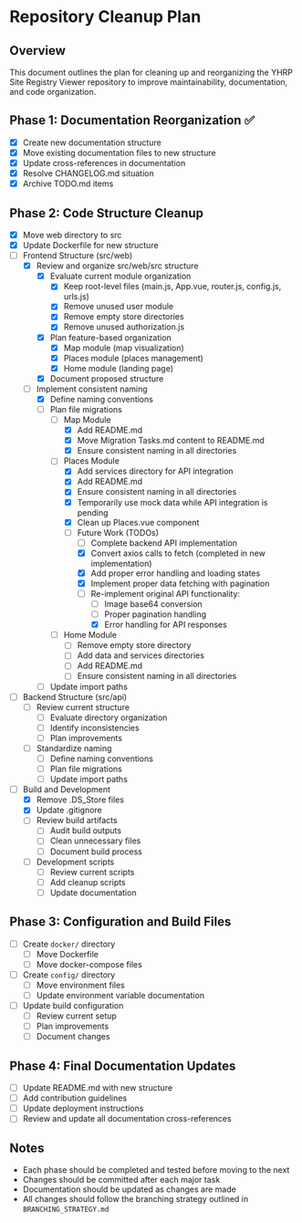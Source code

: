 # Repository Cleanup Plan

## Overview

This document outlines the plan for cleaning up and reorganizing the YHRP Site Registry Viewer repository to improve maintainability, documentation, and code organization.

## Phase 1: Documentation Reorganization ✅

- [x] Create new documentation structure
- [x] Move existing documentation files to new structure
- [x] Update cross-references in documentation
- [x] Resolve CHANGELOG.md situation
- [x] Archive TODO.md items

## Phase 2: Code Structure Cleanup

- [x] Move web directory to src
- [x] Update Dockerfile for new structure
- [ ] Frontend Structure (src/web)
  - [x] Review and organize src/web/src structure
    - [x] Evaluate current module organization
      - [x] Keep root-level files (main.js, App.vue, router.js, config.js, urls.js)
      - [x] Remove unused user module
      - [x] Remove empty store directories
      - [x] Remove unused authorization.js
    - [x] Plan feature-based organization
      - [x] Map module (map visualization)
      - [x] Places module (places management)
      - [x] Home module (landing page)
    - [x] Document proposed structure
  - [ ] Implement consistent naming
    - [x] Define naming conventions
    - [ ] Plan file migrations
      - [ ] Map Module
        - [x] Add README.md
        - [x] Move Migration Tasks.md content to README.md
        - [x] Ensure consistent naming in all directories
      - [ ] Places Module
        - [x] Add services directory for API integration
        - [x] Add README.md
        - [x] Ensure consistent naming in all directories
        - [x] Temporarily use mock data while API integration is pending
        - [x] Clean up Places.vue component
        - [ ] Future Work (TODOs)
          - [ ] Complete backend API implementation
          - [x] Convert axios calls to fetch (completed in new implementation)
          - [x] Add proper error handling and loading states
          - [x] Implement proper data fetching with pagination
          - [ ] Re-implement original API functionality:
            - [ ] Image base64 conversion
            - [ ] Proper pagination handling
            - [x] Error handling for API responses
      - [ ] Home Module
        - [ ] Remove empty store directory
        - [ ] Add data and services directories
        - [ ] Add README.md
        - [ ] Ensure consistent naming in all directories
    - [ ] Update import paths
- [ ] Backend Structure (src/api)
  - [ ] Review current structure
    - [ ] Evaluate directory organization
    - [ ] Identify inconsistencies
    - [ ] Plan improvements
  - [ ] Standardize naming
    - [ ] Define naming conventions
    - [ ] Plan file migrations
    - [ ] Update import paths
- [ ] Build and Development
  - [x] Remove .DS_Store files
  - [x] Update .gitignore
  - [ ] Review build artifacts
    - [ ] Audit build outputs
    - [ ] Clean unnecessary files
    - [ ] Document build process
  - [ ] Development scripts
    - [ ] Review current scripts
    - [ ] Add cleanup scripts
    - [ ] Update documentation

## Phase 3: Configuration and Build Files

- [ ] Create `docker/` directory
  - [ ] Move Dockerfile
  - [ ] Move docker-compose files
- [ ] Create `config/` directory
  - [ ] Move environment files
  - [ ] Update environment variable documentation
- [ ] Update build configuration
  - [ ] Review current setup
  - [ ] Plan improvements
  - [ ] Document changes

## Phase 4: Final Documentation Updates

- [ ] Update README.md with new structure
- [ ] Add contribution guidelines
- [ ] Update deployment instructions
- [ ] Review and update all documentation cross-references

## Notes

- Each phase should be completed and tested before moving to the next
- Changes should be committed after each major task
- Documentation should be updated as changes are made
- All changes should follow the branching strategy outlined in `BRANCHING_STRATEGY.md`
